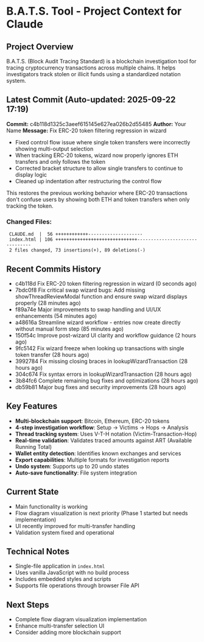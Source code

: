 # B.A.T.S. Tool - Project Context for Claude

## Project Overview
B.A.T.S. (Block Audit Tracing Standard) is a blockchain investigation tool for tracing cryptocurrency transactions across multiple chains. It helps investigators track stolen or illicit funds using a standardized notation system.

## Latest Commit (Auto-updated: 2025-09-22 17:19)

**Commit:** c4b118d1325c3aeef615145e627ea026b2d55485
**Author:** Your Name
**Message:** Fix ERC-20 token filtering regression in wizard

- Fixed control flow issue where single token transfers were incorrectly showing multi-output selection
- When tracking ERC-20 tokens, wizard now properly ignores ETH transfers and only follows the token
- Corrected bracket structure to allow single transfers to continue to display logic
- Cleaned up indentation after restructuring the control flow

This restores the previous working behavior where ERC-20 transactions don't confuse users by showing both ETH and token transfers when only tracking the token.

### Changed Files:
```
 CLAUDE.md  |  56 ++++++++++++--------------------
 index.html | 106 ++++++++++++++++++++++++++++++-------------------------------
 2 files changed, 73 insertions(+), 89 deletions(-)
```

## Recent Commits History

- c4b118d Fix ERC-20 token filtering regression in wizard (0 seconds ago)
- 7bdc0f8 Fix critical swap wizard bugs: Add missing showThreadReviewModal function and ensure swap wizard displays properly (28 minutes ago)
- f89a74e Major improvements to swap handling and UI/UX enhancements (54 minutes ago)
- a48616a Streamline wizard workflow - entries now create directly without manual form step (85 minutes ago)
- 150f54c Improve post-wizard UI clarity and workflow guidance (2 hours ago)
- 9fc5142 Fix wizard freeze when looking up transactions with single token transfer (28 hours ago)
- 3992784 Fix missing closing braces in lookupWizardTransaction (28 hours ago)
- 304c674 Fix syntax errors in lookupWizardTransaction (28 hours ago)
- 3b84fc6 Complete remaining bug fixes and optimizations (28 hours ago)
- db59b81 Major bug fixes and security improvements (28 hours ago)

## Key Features
- **Multi-blockchain support**: Bitcoin, Ethereum, ERC-20 tokens
- **4-step investigation workflow**: Setup → Victims → Hops → Analysis
- **Thread tracking system**: Uses V-T-H notation (Victim-Transaction-Hop)
- **Real-time validation**: Validates traced amounts against ART (Available Running Total)
- **Wallet entity detection**: Identifies known exchanges and services
- **Export capabilities**: Multiple formats for investigation reports
- **Undo system**: Supports up to 20 undo states
- **Auto-save functionality**: File system integration

## Current State
- Main functionality is working
- Flow diagram visualization is next priority (Phase 1 started but needs implementation)
- UI recently improved for multi-transfer handling
- Validation system fixed and operational

## Technical Notes
- Single-file application in `index.html`
- Uses vanilla JavaScript with no build process
- Includes embedded styles and scripts
- Supports file operations through browser File API

## Next Steps
- Complete flow diagram visualization implementation
- Enhance multi-transfer selection UI
- Consider adding more blockchain support
